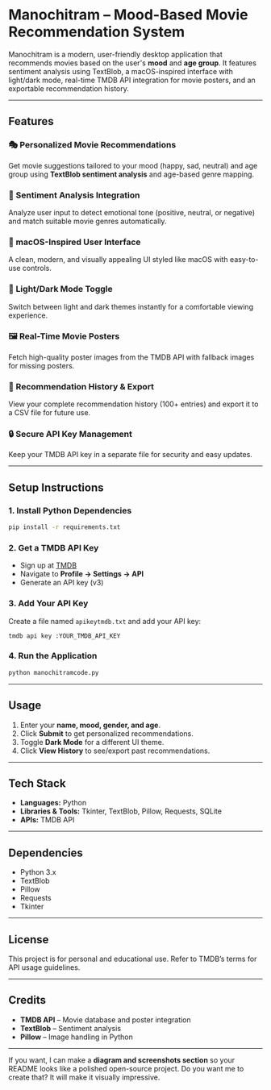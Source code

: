 

# Manochitram – Mood-Based Movie Recommendation System

Manochitram is a modern, user-friendly desktop application that recommends movies based on the user's **mood** and **age group**. It features sentiment analysis using TextBlob, a macOS-inspired interface with light/dark mode, real-time TMDB API integration for movie posters, and an exportable recommendation history.

---

## Features

### 🎭 Personalized Movie Recommendations

Get movie suggestions tailored to your mood (happy, sad, neutral) and age group using **TextBlob sentiment analysis** and age-based genre mapping.

### 🧠 Sentiment Analysis Integration

Analyze user input to detect emotional tone (positive, neutral, or negative) and match suitable movie genres automatically.

### 🎨 macOS-Inspired User Interface

A clean, modern, and visually appealing UI styled like macOS with easy-to-use controls.

### 🌙 Light/Dark Mode Toggle

Switch between light and dark themes instantly for a comfortable viewing experience.

### 🖼️ Real-Time Movie Posters

Fetch high-quality poster images from the TMDB API with fallback images for missing posters.

### 📜 Recommendation History & Export

View your complete recommendation history (100+ entries) and export it to a CSV file for future use.

### 🔒 Secure API Key Management

Keep your TMDB API key in a separate file for security and easy updates.

---

## Setup Instructions

### 1. Install Python Dependencies

```bash
pip install -r requirements.txt
```

### 2. Get a TMDB API Key

* Sign up at [TMDB](https://www.themoviedb.org/)
* Navigate to **Profile → Settings → API**
* Generate an API key (v3)

### 3. Add Your API Key

Create a file named `apikeytmdb.txt` and add your API key:

```
tmdb api key :YOUR_TMDB_API_KEY
```

### 4. Run the Application

```bash
python manochitramcode.py
```

---

## Usage

1. Enter your **name, mood, gender, and age**.
2. Click **Submit** to get personalized recommendations.
3. Toggle **Dark Mode** for a different UI theme.
4. Click **View History** to see/export past recommendations.

---

## Tech Stack

* **Languages:** Python
* **Libraries & Tools:** Tkinter, TextBlob, Pillow, Requests, SQLite
* **APIs:** TMDB API

---

## Dependencies

* Python 3.x
* TextBlob
* Pillow
* Requests
* Tkinter

---

## License

This project is for personal and educational use. Refer to TMDB’s terms for API usage guidelines.

---

## Credits

* **TMDB API** – Movie database and poster integration
* **TextBlob** – Sentiment analysis
* **Pillow** – Image handling in Python

---

If you want, I can make a **diagram and screenshots section** so your README looks like a polished open-source project.
Do you want me to create that? It will make it visually impressive.
